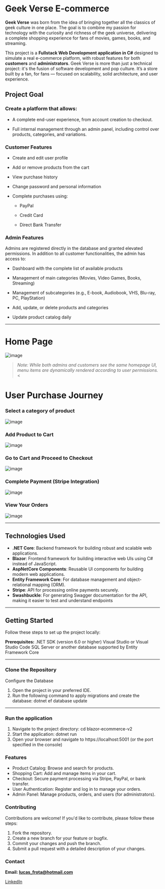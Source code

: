 # Geek Verse E-commerce

**Geek Verse** was born from the idea of bringing together all the classics of geek culture in one place. The goal is to combine my passion for technology with the curiosity and richness of the geek universe, delivering a complete shopping experience for fans of movies, games, books, and streaming.

This project is a **Fullstack Web Development application in C#** designed to simulate a real e-commerce platform, with robust features for both **customers** and **administrators**. Geek Verse is more than just a technical project: it's the fusion of software development and pop culture. It’s a store built by a fan, for fans — focused on scalability, solid architecture, and user experience.


## Project Goal 
### Create a platform that allows:

- A complete end-user experience, from account creation to checkout.

- Full internal management through an admin panel, including control over products, categories, and variations.

### Customer Features

- Create and edit user profile

- Add or remove products from the cart

- View purchase history

- Change password and personal information

- Complete purchases using:

    - PayPal

    - Credit Card

    - Direct Bank Transfer


### Admin Features
Admins are registered directly in the database and granted elevated permissions.
In addition to all customer functionalities, the admin has access to:

- Dashboard with the complete list of available products

- Management of main categories (Movies, Video Games, Books, Streaming)

- Management of subcategories (e.g., E-book, Audiobook, VHS, Blu-ray, PC, PlayStation)

- Add, update, or delete products and categories

- Update product catalog daily


---

# Home Page

![image](https://github.com/user-attachments/assets/c6123e97-dc19-4726-bf47-61f31eaacd45)

> *Note: While both admins and customers see the same homepage UI, menu items are dynamically rendered according to user permissions.* <

# User Purchase Journey

### Select a category of product

![image](https://github.com/user-attachments/assets/7074e7f5-eb7b-41bb-bf0b-f3ff8227dccb)


### Add Product to Cart

![image](https://github.com/user-attachments/assets/56b3ffd9-798e-45a8-bc7f-b5b39f6f9ecc)

### Go to Cart and Proceed to Checkout

![image](https://github.com/user-attachments/assets/fe621ea3-9669-4e1d-a554-ee3b5e005be8)


### Complete Payment (Stripe Integration)

![image](https://github.com/user-attachments/assets/dd3e17d4-6850-4a47-bb0f-451fb52c9f94)


### View Your Orders

![image](https://github.com/user-attachments/assets/431d5f94-66c8-4b3a-a96c-53ad689a3074)



---

## Technologies Used

- **.NET Core**: Backend framework for building robust and scalable web applications.
- **Blazor**: Frontend framework for building interactive web UIs using C# instead of JavaScript.
- **AspNetCore Components**: Reusable UI components for building modern web applications.
- **Entity Framework Core**: For database management and object-relational mapping (ORM).
- **Stripe**: API for processing online payments securely.
- **Swashbuckle**: For generating Swagger documentation for the API, making it easier to test and understand endpoints

---

## Getting Started

Follow these steps to set up the project locally:

**Prerequisites:**
.NET SDK (version 6.0 or higher)
Visual Studio or Visual Studio Code
SQL Server or another database supported by Entity Framework Core

---

### Clone the Repository

Configure the Database
1. Open the project in your preferred IDE.
2. Run the following command to apply migrations and create the database: dotnet ef database update

---


### Run the application

1. Navigate to the project directory: cd blazor-ecommerce-v2
2. Start the application: dotnet run
3. Open your browser and navigate to https://localhost:5001 (or the port specified in the console)

### Features

- Product Catalog: Browse and search for products.
- Shopping Cart: Add and manage items in your cart.
- Checkout: Secure payment processing via Stripe, PayPal, or bank transfer.
- User Authentication: Register and log in to manage your orders.
- Admin Panel: Manage products, orders, and users (for administrators).

### Contributing
Contributions are welcome! If you'd like to contribute, please follow these steps:

1. Fork the repository.
2. Create a new branch for your feature or bugfix.
3. Commit your changes and push the branch.
4. Submit a pull request with a detailed description of your changes.
    
### Contact
**Email: lucas_frota@hotmail.com**

[LinkedIn](https://www.linkedin.com/in/lucas-dias-frota-9020b2126/)



```
